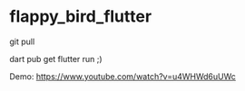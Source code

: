 # flappy_bird_flutter
git pull

dart pub get
flutter run ;)

Demo: https://www.youtube.com/watch?v=u4WHWd6uUWc
